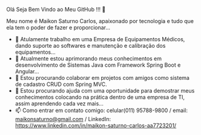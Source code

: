 Olá Seja Bem Vindo ao Meu GitHub !!! 👋

Meu nome é Maikon Saturno Carlos, apaixonado por tecnologia e tudo que ela tem o poder de fazer e proporcionar...

- 🔭 Atulamente trabalho em uma Empresa de Equipamentos Médicos, dando suporte ao softwares e manutenção e calibração dos equipamentos...
- 🌱 Atualmente estou aprimorando meus conhecimentos em desenvolvimento de Sistemas Java com Framework Spring Boot e Angular...
- 👯 Estou procurando colaborar em projetos com amigos como sistema de cadastro CRUD com Spring MVC.
- 🤔 Estou procurando ajuda com uma oportunidade para demostrar meus conhecimentos colocando na prática dentro de uma empresa de TI, assim aprendendo cada vez mais...
- 📫 Como entrar em contato comigo: celular(011) 95788-9800 / email: maikonsaturno@gmail.com / LinkedIn: https://www.linkedin.com/in/maikon-saturno-carlos-aa7723201/


